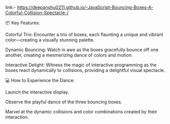 link:- https://deepanshu0211.github.io/-JavaScript-Bouncing-Boxes-A-Colorful-Collision-Spectacle-/


📦 Key Features:

Colorful Trio: Encounter a trio of boxes, each flaunting a unique and vibrant color—creating a visually stunning palette.

Dynamic Bouncing: Watch in awe as the boxes gracefully bounce off one another, creating a mesmerizing dance of colors and motion.

Interactive Delight: Witness the magic of interactive programming as the boxes react dynamically to collisions, providing a delightful visual spectacle.

💻 How to Experience the Dance:

Launch the interactive display.

Observe the playful dance of the three bouncing boxes.

Marvel at the dynamic collisions and color combinations created by their interaction.
